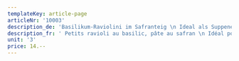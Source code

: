 ```yaml
---
templateKey: article-page
articleNr: '10003'
description_de: 'Basilikum-Raviolini im Safranteig \n Ideal als Suppeneinlage, 2.0 x 2.5 cm'
description_fr: ' Petits ravioli au basilic, pâte au safran \n Idéal pour agrémenter les soupes ; dimensions 2,0 x 2,5 cm'
unit: '3'
price: 14.--
---
```


